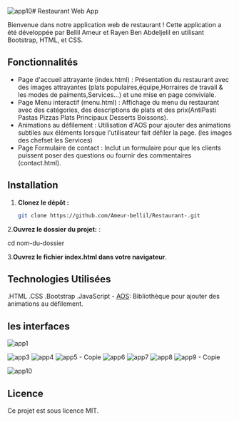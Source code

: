 ![app10](https://github.com/Ameur-bellil/Ameur-bellil.github.io/assets/146889587/fd177b60-b4e5-4c8b-a115-ab02cc7a760d)# Restaurant Web App

Bienvenue dans notre application web de restaurant ! Cette application a été développée par Bellil Ameur et Rayen Ben Abdeljelil en utilisant Bootstrap, HTML, et CSS.


## Fonctionnalités

- Page d'accueil attrayante (index.html) : Présentation du restaurant avec des images attrayantes (plats populaires,équipe,Horraires de travail & les modes de paiments,Services...) et une mise en page conviviale.
- Page Menu interactif (menu.html) : Affichage du menu du restaurant avec des catégories, des descriptions de plats et des prix(AntiPasti Pastas Pizzas Plats Principaux Desserts Boissons). 
- Animations au défilement : Utilisation d'AOS pour ajouter des animations subtiles aux éléments lorsque l'utilisateur fait défiler la page. (les images des chefset les Services)
- Page Formulaire de contact : Inclut un formulaire pour que les clients puissent poser des questions ou fournir des commentaires (contact.html).

## Installation


1. **Clonez le dépôt :**
   ```bash
   git clone https://github.com/Ameur-bellil/Restaurant-.git


2.**Ouvrez le dossier du projet:** :
  
  cd nom-du-dossier

3.**Ouvrez le fichier index.html dans votre navigateur**.


## Technologies Utilisées
.HTML
.CSS
.Bootstrap
.JavaScript
    - [AOS](https://github.com/michalsnik/aos): Bibliothèque pour ajouter des animations au défilement.
## les interfaces 
![app1](https://github.com/Ameur-bellil/Ameur-bellil.github.io/assets/146889587/437e8bf1-f62e-47e6-86fa-4f0df32e77fe)


![app3](https://github.com/Ameur-bellil/Ameur-bellil.github.io/assets/146889587/938a210a-e78b-4093-b218-e2b8c8fcedb4)
![app4](https://github.com/Ameur-bellil/Ameur-bellil.github.io/assets/146889587/743efa35-9ff2-47c8-be4d-9ab2c42301ef)
![app5 - Copie](https://github.com/Ameur-bellil/Ameur-bellil.github.io/assets/146889587/5662d034-8256-4b0d-b8df-e11804929914)
![app6](https://github.com/Ameur-bellil/Ameur-bellil.github.io/assets/146889587/68db5328-f1f2-40a2-bb02-46e7e1ebfafd)
![app7](https://github.com/Ameur-bellil/Ameur-bellil.github.io/assets/146889587/6f7689cd-7905-4380-aa11-85ab1d848cdb)
![app8](https://github.com/Ameur-bellil/Ameur-bellil.github.io/assets/146889587/e38f2aad-4f91-4b45-9f66-d85b4bb90e48)
![app9 - Copie](https://github.com/Ameur-bellil/Ameur-bellil.github.io/assets/146889587/07b4450d-15d9-4867-8239-cedd15b80232)

![app10](https://github.com/Ameur-bellil/Ameur-bellil.github.io/assets/146889587/d15803f1-8d9c-4f40-96d6-73e6f1da861b)






## Licence
Ce projet est sous licence MIT.

